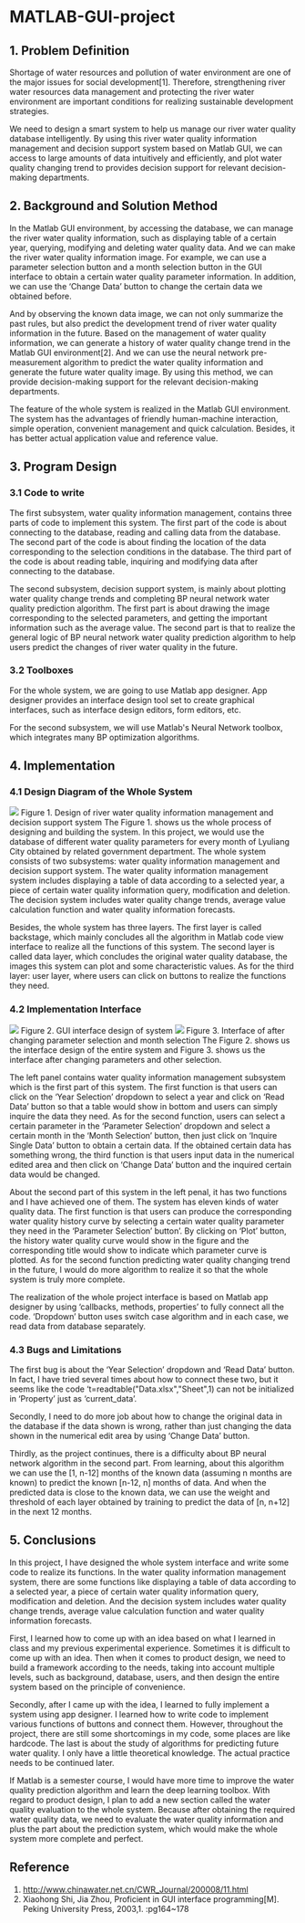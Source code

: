 # MATLAB-GUI-project
## 1.	Problem Definition 
Shortage of water resources and pollution of water environment are one of the major issues for social development[1]. Therefore, strengthening river water resources data management and protecting the river water environment are important conditions for realizing sustainable development strategies.

We need to design a smart system to help us manage our river water quality database intelligently. By using this river water quality information management and decision support system based on Matlab GUI, we can access to large amounts of data intuitively and efficiently, and plot water quality changing trend to provides decision support for relevant decision-making departments.
## 2.	Background and Solution Method
In the Matlab GUI environment, by accessing the database, we can manage the river water quality information, such as displaying table of a certain year, querying, modifying and deleting water quality data. And we can make the river water quality information image. For example, we can use a parameter selection button and a month selection button in the GUI interface to obtain a certain water quality parameter information. In addition, we can use the ‘Change Data’ button to change the certain data we obtained before.

And by observing the known data image, we can not only summarize the past rules, but also predict the development trend of river water quality information in the future. Based on the management of water quality information, we can generate a history of water quality change trend in the Matlab GUI environment[2]. And we can use the neural network pre-measurement algorithm to predict the water quality information and generate the future water quality image. By using this method, we can provide decision-making support for the relevant decision-making departments.

The feature of the whole system is realized in the Matlab GUI environment. The system has the advantages of friendly human-machine interaction, simple operation, convenient management and quick calculation. Besides, it has better actual application value and reference value.
## 3.	Program Design 
### 3.1	Code to write
The first subsystem, water quality information management, contains three parts of code to implement this system. The first part of the code is about connecting to the database, reading and calling data from the database. The second part of the code is about finding the location of the data corresponding to the selection conditions in the database. The third part of the code is about reading table, inquiring and modifying data after connecting to the database. 

The second subsystem, decision support system, is mainly about plotting water quality change trends and completing BP neural network water quality prediction algorithm. The first part is about drawing the image corresponding to the selected parameters, and getting the important information such as the average value. The second part is that to realize the general logic of BP neural network water quality prediction algorithm to help users predict the changes of river water quality in the future. 
### 3.2	Toolboxes
For the whole system, we are going to use Matlab app designer. App designer provides an interface design tool set to create graphical interfaces, such as interface design editors, form editors, etc.

For the second subsystem, we will use Matlab's Neural Network toolbox, which integrates many BP optimization algorithms. 
## 4.	Implementation
### 4.1	Design Diagram of the Whole System
![](pics/System_flowchart.png)
Figure 1. Design of river water quality information management and decision support system 
The Figure 1. shows us the whole process of designing and building the system.
In this project, we would use the database of different water quality parameters for every month of Lyuliang City obtained by related government department.
The whole system consists of two subsystems: water quality information management and decision support system. The water quality information management system includes displaying a table of data according to a selected year, a piece of certain water quality information query, modification and deletion. The decision system includes water quality change trends, average value calculation function and water quality information forecasts.

Besides, the whole system has three layers. The first layer is called backstage, which mainly concludes all the algorithm in Matlab code view interface to realize all the functions of this system. The second layer is called data layer, which concludes the original water quality database, the images this system can plot and some characteristic values. As for the third layer: user layer, where users can click on buttons to realize the functions they need.
### 4.2	Implementation Interface
![](pics/GUI_interface_1.png)
Figure 2.  GUI interface design of system
![](pics/GUI_interface_2.png)
Figure 3.  Interface of after changing parameter selection and month selection
The Figure 2. shows us the interface design of the entire system and Figure 3. shows us the interface after changing parameters and other selection.

The left panel contains water quality information management subsystem which is the first part of this system. The first function is that users can click on the ‘Year Selection’ dropdown to select a year and click on ‘Read Data’ button so that a table would show in bottom and users can simply inquire the data they need. As for the second function, users can select a certain parameter in the ‘Parameter Selection’ dropdown and select a certain month in the ‘Month Selection’ button, then just click on ‘Inquire Single Data’ button to obtain a certain data. If the obtained certain data has something wrong, the third function is that users input data in the numerical edited area and then click on ‘Change Data’ button and the inquired certain data would be changed.

About the second part of this system in the left penal, it has two functions and I have achieved one of them. The system has eleven kinds of water quality data. The first function is that users can produce the corresponding water quality history curve by selecting a certain water quality parameter they need in the ‘Parameter Selection’ button’. By clicking on ‘Plot’ button, the history water quality curve would show in the figure and the corresponding title would show to indicate which parameter curve is plotted. As for the second function predicting water quality changing trend in the future, I would do more algorithm to realize it so that the whole system is truly more complete.

The realization of the whole project interface is based on Matlab app designer by using ‘callbacks, methods, properties’ to fully connect all the code. ‘Dropdown’ button uses switch case algorithm and in each case, we read data from database separately.
### 4.3	Bugs and Limitations
The first bug is about the ‘Year Selection’ dropdown and ‘Read Data’ button. In fact, I have tried several times about how to connect these two, but it seems like the code ‘t=readtable("Data.xlsx","Sheet",1) can not be initialized in ‘Property’ just as ‘current_data’. 

Secondly, I need to do more job about how to change the original data in the database if the data shown is wrong, rather than just changing the data shown in the numerical edit area by using ‘Change Data’ button.

Thirdly, as the project continues, there is a difficulty about BP neural network algorithm in the second part. From learning, about this algorithm we can use the [1, n-12] months of the known data (assuming n months are known) to predict the known [n-12, n] months of data. And when the predicted data is close to the known data, we can use the weight and threshold of each layer obtained by training to predict the data of [n, n+12] in the next 12 months.
## 5.	Conclusions
In this project, I have designed the whole system interface and write some code to realize its functions. In the water quality information management system, there are some functions like displaying a table of data according to a selected year, a piece of certain water quality information query, modification and deletion. And the decision system includes water quality change trends, average value calculation function and water quality information forecasts.

First, I learned how to come up with an idea based on what I learned in class and my previous experimental experience. Sometimes it is difficult to come up with an idea. Then when it comes to product design, we need to build a framework according to the needs, taking into account multiple levels, such as background, database, users, and then design the entire system based on the principle of convenience.

Secondly, after I came up with the idea, I learned to fully implement a system using app designer. I learned how to write code to implement various functions of buttons and connect them. However, throughout the project, there are still some shortcomings in my code, some places are like hardcode.
The last is about the study of algorithms for predicting future water quality. I only have a little theoretical knowledge. The actual practice needs to be continued later.

If Matlab is a semester course, I would have more time to improve the water quality prediction algorithm and learn the deep learning toolbox. With regard to product design, I plan to add a new section called the water quality evaluation to the whole system. Because after obtaining the required water quality data, we need to evaluate the water quality information and plus the part about the prediction system, which would make the whole system more complete and perfect.
## Reference
1. http://www.chinawater.net.cn/CWR_Journal/200008/11.html
2. Xiaohong Shi, Jia Zhou, Proficient in GUI interface programming[M]. Peking University Press, 2003,1. :pg164~178
